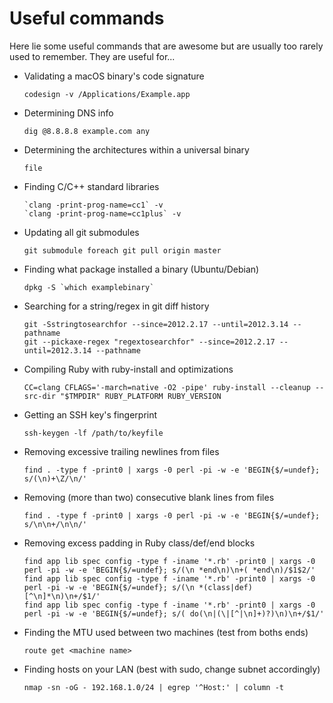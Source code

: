 # Useful commands

Here lie some useful commands that are awesome but are usually too rarely used to remember. They are useful for...

- Validating a macOS binary's code signature
  ```
  codesign -v /Applications/Example.app
  ```

- Determining DNS info
  ```
  dig @8.8.8.8 example.com any
  ```

- Determining the architectures within a universal binary
  ```
  file
  ```

- Finding C/C++ standard libraries
  ```
  `clang -print-prog-name=cc1` -v
  `clang -print-prog-name=cc1plus` -v
  ```

- Updating all git submodules
  ```
  git submodule foreach git pull origin master
  ```

- Finding what package installed a binary (Ubuntu/Debian)
  ```
  dpkg -S `which examplebinary`
  ```

- Searching for a string/regex in git diff history
  ```
  git -Sstringtosearchfor --since=2012.2.17 --until=2012.3.14 -- pathname
  git --pickaxe-regex "regextosearchfor" --since=2012.2.17 --until=2012.3.14 --pathname
  ```

- Compiling Ruby with ruby-install and optimizations
  ```
  CC=clang CFLAGS='-march=native -O2 -pipe' ruby-install --cleanup --src-dir "$TMPDIR" RUBY_PLATFORM RUBY_VERSION
  ```

- Getting an SSH key's fingerprint
  ```
  ssh-keygen -lf /path/to/keyfile
  ```

- Removing excessive trailing newlines from files
  ```
  find . -type f -print0 | xargs -0 perl -pi -w -e 'BEGIN{$/=undef}; s/(\n)+\Z/\n/'
  ```

- Removing (more than two) consecutive blank lines from files
  ```
  find . -type f -print0 | xargs -0 perl -pi -w -e 'BEGIN{$/=undef}; s/\n\n+/\n\n/'
  ```

- Removing excess padding in Ruby class/def/end blocks
  ```
  find app lib spec config -type f -iname '*.rb' -print0 | xargs -0 perl -pi -w -e 'BEGIN{$/=undef}; s/(\n *end\n)\n+( *end\n)/$1$2/'
  find app lib spec config -type f -iname '*.rb' -print0 | xargs -0 perl -pi -w -e 'BEGIN{$/=undef}; s/(\n *(class|def) [^\n]*\n)\n+/$1/'
  find app lib spec config -type f -iname '*.rb' -print0 | xargs -0 perl -pi -w -e 'BEGIN{$/=undef}; s/( do(\n|(\|[^|\n]+)?)\n)\n+/$1/'
  ```

- Finding the MTU used between two machines (test from boths ends)
  ```
  route get <machine name>
  ```

- Finding hosts on your LAN (best with sudo, change subnet accordingly)
  ```
  nmap -sn -oG - 192.168.1.0/24 | egrep '^Host:' | column -t
  ```
